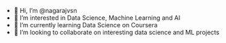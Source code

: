 - 👋 Hi, I’m @nagarajvsn
- 👀 I’m interested in Data Science, Machine Learning and AI
- 🌱 I’m currently learning Data Science on Coursera
- 💞️ I’m looking to collaborate on interesting data science and ML projects
  

<!---
nagarajvsn/nagarajvsn is a ✨ special ✨ repository because its `README.md` (this file) appears on your GitHub profile.
You can click the Preview link to take a look at your changes.
--->

